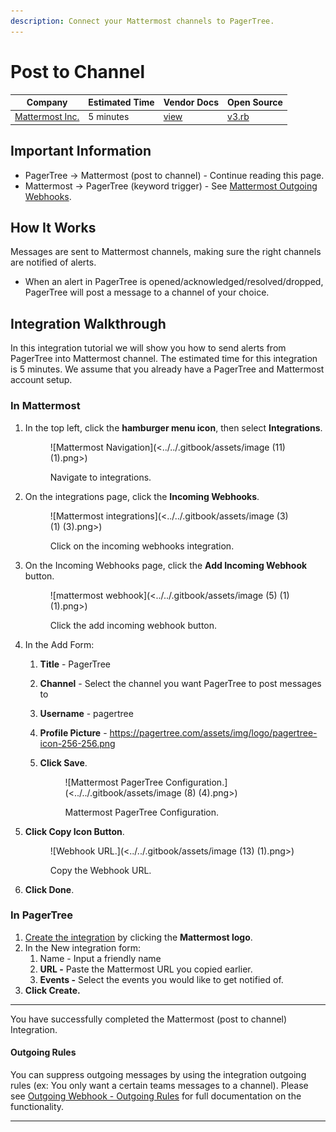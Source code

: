 ```yaml
---
description: Connect your Mattermost channels to PagerTree.
---
```


# Post to Channel

| Company                                    | Estimated Time | Vendor Docs                                                            | Open Source                                                                                                                           |
| ------------------------------------------ | -------------- | ---------------------------------------------------------------------- | ------------------------------------------------------------------------------------------------------------------------------------- |
| [Mattermost Inc.](https://mattermost.com/) | 5 minutes      | [view](https://developers.mattermost.com/integrate/incoming-webhooks/) | [v3.rb](https://github.com/PagerTree/pager\_tree-integrations/blob/main/app/models/pager\_tree/integrations/channel/mattermost/v3.rb) |

## **Important Information**

* PagerTree -> Mattermost (post to channel) - Continue reading this page.
* Mattermost -> PagerTree (keyword trigger) - See [Mattermost Outgoing Webhooks](outgoing-webhook.md).

## How It Works

Messages are sent to Mattermost channels, making sure the right channels are notified of alerts.

* When an alert in PagerTree is opened/acknowledged/resolved/dropped, PagerTree will post a message to a channel of your choice.

## Integration Walkthrough

In this integration tutorial we will show you how to send alerts from PagerTree into Mattermost channel. The estimated time for this integration is 5 minutes. We assume that you already have a PagerTree and Mattermost account setup.

### In Mattermost

1.  In the top left, click the **hamburger menu icon**, then select **Integrations**.

    <figure>![Mattermost Navigation](<../../.gitbook/assets/image (11) (1).png>)<figcaption><p>Navigate to integrations.</p></figcaption></figure>
2.  On the integrations page, click the **Incoming Webhooks**.

    <figure>![Mattermost integrations](<../../.gitbook/assets/image (3) (1) (3).png>)<figcaption><p>Click on the incoming webhooks integration.</p></figcaption></figure>
3.  On the Incoming Webhooks page, click the **Add Incoming Webhook** button.

    <figure>![mattermost webhook](<../../.gitbook/assets/image (5) (1) (1).png>)<figcaption><p>Click the add incoming webhook button.</p></figcaption></figure>
4. In the Add Form:
   1. **Title** - PagerTree
   2. **Channel** - Select the channel you want PagerTree to post messages to
   3. **Username** - pagertree
   4. **Profile Picture** - https://pagertree.com/assets/img/logo/pagertree-icon-256-256.png
   5.  **Click Save**.

       <figure>![Mattermost PagerTree Configuration.](<../../.gitbook/assets/image (8) (4).png>)<figcaption><p>Mattermost PagerTree Configuration.</p></figcaption></figure>
5.  **Click Copy Icon Button**.

    <figure>![Webhook URL.](<../../.gitbook/assets/image (13) (1).png>)<figcaption><p>Copy the Webhook URL.</p></figcaption></figure>
6. **Click Done**.

### In PagerTree

1. [Create the integration](../introduction.md#create-an-integration) by clicking the **Mattermost logo**.
2. In the New integration form:
   1. Name - Input a friendly name
   2. **URL -** Paste the Mattermost URL you copied earlier.
   3. **Events -** Select the events you would like to get notified of.
3. **Click Create.**

***

You have successfully completed the Mattermost (post to channel) Integration.

#### Outgoing Rules

You can suppress outgoing messages by using the integration outgoing rules (ex: You only want a certain teams messages to a channel). Please see [Outgoing Webhook - Outgoing Rules](../outgoing-webhook.md#outgoing-rules) for full documentation on the functionality.

***
